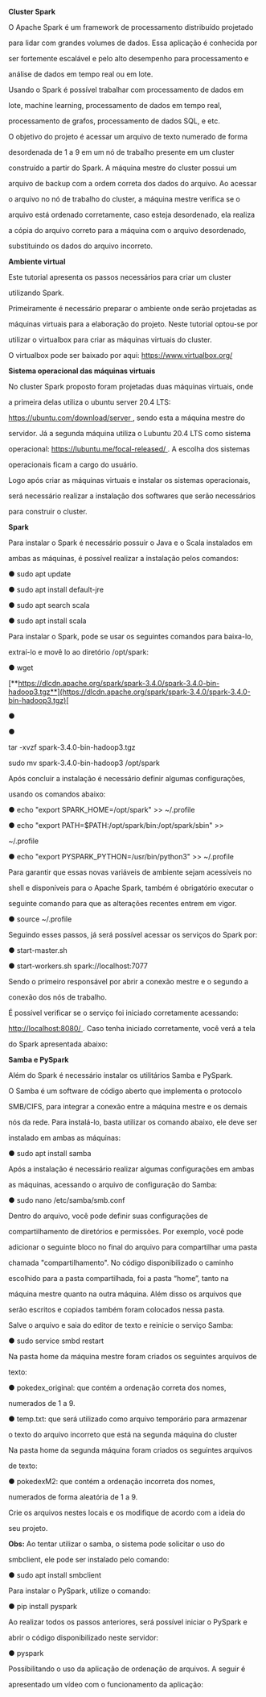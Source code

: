 <a name="br1"></a> 

**Cluster Spark**

O Apache Spark é um framework de processamento distribuído projetado

para lidar com grandes volumes de dados. Essa aplicação é conhecida por

ser fortemente escalável e pelo alto desempenho para processamento e

análise de dados em tempo real ou em lote.

Usando o Spark é possível trabalhar com processamento de dados em

lote, machine learning, processamento de dados em tempo real,

processamento de grafos, processamento de dados SQL, e etc.

O objetivo do projeto é acessar um arquivo de texto numerado de forma

desordenada de 1 a 9 em um nó de trabalho presente em um cluster

construído a partir do Spark. A máquina mestre do cluster possui um

arquivo de backup com a ordem correta dos dados do arquivo. Ao acessar

o arquivo no nó de trabalho do cluster, a máquina mestre verifica se o

arquivo está ordenado corretamente, caso esteja desordenado, ela realiza

a cópia do arquivo correto para a máquina com o arquivo desordenado,

substituindo os dados do arquivo incorreto.

**Ambiente virtual**

Este tutorial apresenta os passos necessários para criar um cluster

utilizando Spark.

Primeiramente é necessário preparar o ambiente onde serão projetadas as

máquinas virtuais para a elaboração do projeto. Neste tutorial optou-se por

utilizar o virtualbox para criar as máquinas virtuais do cluster.

O virtualbox pode ser baixado por aqui: <https://www.virtualbox.org/>

**Sistema operacional das máquinas virtuais**



<a name="br2"></a> 

No cluster Spark proposto foram projetadas duas máquinas virtuais, onde

a primeira delas utiliza o ubuntu server 20.4 LTS:

<https://ubuntu.com/download/server>[ ](https://ubuntu.com/download/server), sendo esta a máquina mestre do

servidor. Já a segunda máquina utiliza o Lubuntu 20.4 LTS como sistema

operacional: <https://lubuntu.me/focal-released/>[ ](https://lubuntu.me/focal-released/). A escolha dos sistemas

operacionais ficam a cargo do usuário.

Logo após criar as máquinas virtuais e instalar os sistemas operacionais,

será necessário realizar a instalação dos softwares que serão necessários

para construir o cluster.

**Spark**

Para instalar o Spark é necessário possuir o Java e o Scala instalados em

ambas as máquinas, é possível realizar a instalação pelos comandos:

● sudo apt update

● sudo apt install default-jre

● sudo apt search scala

● sudo apt install scala

Para instalar o Spark, pode se usar os seguintes comandos para baixa-lo,

extraí-lo e movê lo ao diretório /opt/spark:

● wget

[**https://dlcdn.apache.org/spark/spark-3.4.0/spark-3.4.0-bin-hadoop3.tgz**](https://dlcdn.apache.org/spark/spark-3.4.0/spark-3.4.0-bin-hadoop3.tgz)[

●

●

tar -xvzf spark-3.4.0-bin-hadoop3.tgz

sudo mv spark-3.4.0-bin-hadoop3 /opt/spark

Após concluir a instalação é necessário definir algumas configurações,

usando os comandos abaixo:

● echo "export SPARK\_HOME=/opt/spark" >> ~/.profile

● echo "export PATH=$PATH:/opt/spark/bin:/opt/spark/sbin" >>

~/.profile

● echo "export PYSPARK\_PYTHON=/usr/bin/python3" >> ~/.profile



<a name="br3"></a> 

Para garantir que essas novas variáveis de ambiente sejam acessíveis no

shell e disponíveis para o Apache Spark, também é obrigatório executar o

seguinte comando para que as alterações recentes entrem em vigor.

● source ~/.profile

Seguindo esses passos, já será possível acessar os serviços do Spark por:

● start-master.sh

● start-workers.sh spark://localhost:7077

Sendo o primeiro responsável por abrir a conexão mestre e o segundo a

conexão dos nós de trabalho.

É possível verificar se o serviço foi iniciado corretamente acessando:

<http://localhost:8080/>[ ](http://localhost:8080/). Caso tenha iniciado corretamente, você verá a tela

do Spark apresentada abaixo:



<a name="br4"></a> 

**Samba e PySpark**

Além do Spark é necessário instalar os utilitários Samba e PySpark.

O Samba é um software de código aberto que implementa o protocolo

SMB/CIFS, para integrar a conexão entre a máquina mestre e os demais

nós da rede. Para instalá-lo, basta utilizar os comando abaixo, ele deve ser

instalado em ambas as máquinas:

● sudo apt install samba

Após a instalação é necessário realizar algumas configurações em ambas

as máquinas, acessando o arquivo de configuração do Samba:

● sudo nano /etc/samba/smb.conf

Dentro do arquivo, você pode definir suas configurações de

compartilhamento de diretórios e permissões. Por exemplo, você pode

adicionar o seguinte bloco no final do arquivo para compartilhar uma pasta

chamada "compartilhamento". No código disponibilizado o caminho

escolhido para a pasta compartilhada, foi a pasta “home”, tanto na

máquina mestre quanto na outra máquina. Além disso os arquivos que

serão escritos e copiados também foram colocados nessa pasta.

Salve o arquivo e saia do editor de texto e reinicie o serviço Samba:

● sudo service smbd restart

Na pasta home da máquina mestre foram criados os seguintes arquivos de

texto:



<a name="br5"></a> 

● pokedex\_original: que contém a ordenação correta dos nomes,

numerados de 1 a 9.

● temp.txt: que será utilizado como arquivo temporário para armazenar

o texto do arquivo incorreto que está na segunda máquina do cluster

Na pasta home da segunda máquina foram criados os seguintes arquivos

de texto:

● pokedexM2: que contém a ordenação incorreta dos nomes,

numerados de forma aleatória de 1 a 9.

Crie os arquivos nestes locais e os modifique de acordo com a ideia do

seu projeto.

**Obs:** Ao tentar utilizar o samba, o sistema pode solicitar o uso do

smbclient, ele pode ser instalado pelo comando:

● sudo apt install smbclient

Para instalar o PySpark, utilize o comando:

● pip install pyspark

Ao realizar todos os passos anteriores, será possível iniciar o PySpark e

abrir o código disponibilizado neste servidor:

● pyspark

Possibilitando o uso da aplicação de ordenação de arquivos. A seguir é

apresentado um vídeo com o funcionamento da aplicação:

